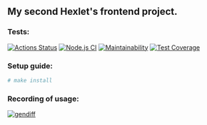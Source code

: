 ## My second Hexlet's frontend project.

### Tests:
[![Actions Status](https://github.com/kalbasnick/frontend-project-lvl2/workflows/hexlet-check/badge.svg)](https://github.com/kalbasnick/frontend-project-lvl2/actions)
[![Node.js CI](https://github.com/kalbasnick/frontend-project-lvl2/actions/workflows/ciTests.yml/badge.svg)](https://github.com/kalbasnick/frontend-project-lvl2/actions/workflows/ciTests.yml)
[![Maintainability](https://api.codeclimate.com/v1/badges/27fcacca26af7585bf57/maintainability)](https://codeclimate.com/github/kalbasnick/frontend-project-lvl2/maintainability)
[![Test Coverage](https://api.codeclimate.com/v1/badges/27fcacca26af7585bf57/test_coverage)](https://codeclimate.com/github/kalbasnick/frontend-project-lvl2/test_coverage)

### Setup guide:

```sh
# make install
```

### Recording of usage:
[![gendiff](https://asciinema.org/a/ZDpnL9LBiCYav1GWe6FWvnXjN.svg)](https://asciinema.org/a/ZDpnL9LBiCYav1GWe6FWvnXjN)
